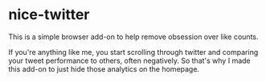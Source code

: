 # nice-twitter
This is a simple browser add-on to help remove obsession over like counts.

If you're anything like me, you start scrolling through twitter and comparing your tweet performance to others, often negatively. So that's why I made this add-on to just hide those analytics on the homepage.
